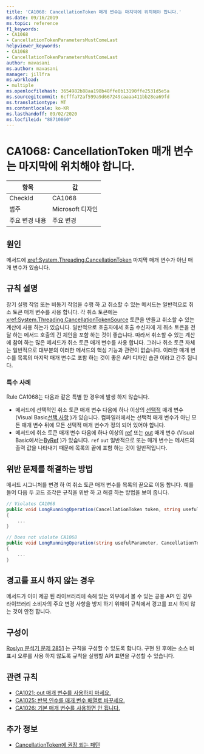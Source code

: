 ```yaml
---
title: 'CA1068: CancellationToken 매개 변수는 마지막에 위치해야 합니다.'
ms.date: 09/16/2019
ms.topic: reference
f1_keywords:
- CA1068
- CancellationTokenParametersMustComeLast
helpviewer_keywords:
- CA1068
- CancellationTokenParametersMustComeLast
author: mavasani
ms.author: mavasani
manager: jillfra
ms.workload:
- multiple
ms.openlocfilehash: 3654982b88aa198b48ffe0b13190ffe2531d5e5a
ms.sourcegitcommit: 6cfffa72af599a9d667249caaaa411bb28ea69fd
ms.translationtype: MT
ms.contentlocale: ko-KR
ms.lasthandoff: 09/02/2020
ms.locfileid: "88710860"
---
```

# <a name="ca1068-cancellationtoken-parameters-must-come-last"></a>CA1068: CancellationToken 매개 변수는 마지막에 위치해야 합니다.

|항목|값|
|-|-|
|CheckId|CA1068|
|범주|Microsoft 디자인|
|주요 변경 내용|주요 변경|

## <a name="cause"></a>원인

메서드에 <xref:System.Threading.CancellationToken> 마지막 매개 변수가 아닌 매개 변수가 있습니다.

## <a name="rule-description"></a>규칙 설명

장기 실행 작업 또는 비동기 작업을 수행 하 고 취소할 수 있는 메서드는 일반적으로 취소 토큰 매개 변수를 사용 합니다. 각 취소 토큰에는 <xref:System.Threading.CancellationTokenSource> 토큰을 만들고 취소할 수 있는 계산에 사용 하는가 있습니다. 일반적으로 호출자에서 호출 수신자에 게 취소 토큰을 전달 하는 메서드 호출의 긴 체인을 포함 하는 것이 좋습니다. 따라서 취소할 수 있는 계산에 참여 하는 많은 메서드가 취소 토큰 매개 변수를 사용 합니다. 그러나 취소 토큰 자체는 일반적으로 대부분의 이러한 메서드의 핵심 기능과 관련이 없습니다. 이러한 매개 변수를 목록의 마지막 매개 변수로 포함 하는 것이 좋은 API 디자인 습관 이라고 간주 됩니다.

### <a name="special-cases"></a>특수 사례
Rule CA1068는 다음과 같은 특별 한 경우에 발생 하지 않습니다.
- 메서드에 선택적인 취소 토큰 매개 변수 다음에 하나 이상의 [선택적](/dotnet/csharp/programming-guide/classes-and-structs/named-and-optional-arguments#optional-arguments) 매개 변수 (Visual Basic[선택 사항](/dotnet/visual-basic/programming-guide/language-features/procedures/optional-parameters) )가 있습니다. 컴파일러에서는 선택적 매개 변수가 아닌 모든 매개 변수 뒤에 모든 선택적 매개 변수가 정의 되어 있어야 합니다.
- 메서드에 취소 토큰 매개 변수 다음에 하나 이상의 [ref](/dotnet/csharp/language-reference/keywords/ref) 또는 [out](/dotnet/csharp/language-reference/keywords/out-parameter-modifier) 매개 변수 (Visual Basic에서는[ByRef](/dotnet/visual-basic/language-reference/modifiers/byref) )가 있습니다. `ref` `out` 일반적으로 또는 매개 변수는 메서드의 출력 값을 나타내기 때문에 목록의 끝에 포함 하는 것이 일반적입니다.

## <a name="how-to-fix-violations"></a>위반 문제를 해결하는 방법

메서드 시그니처를 변경 하 여 취소 토큰 매개 변수를 목록의 끝으로 이동 합니다. 예를 들어 다음 두 코드 조각은 규칙을 위반 하 고 해결 하는 방법을 보여 줍니다.

```csharp
// Violates CA1068
public void LongRunningOperation(CancellationToken token, string usefulParameter)
{
    ...
}
```

```csharp
// Does not violate CA1068
public void LongRunningOperation(string usefulParameter, CancellationToken token)
{
    ...
}
```

## <a name="when-to-suppress-warnings"></a>경고를 표시 하지 않는 경우

메서드가 이미 제공 된 라이브러리에 속해 있는 외부에서 볼 수 있는 공용 API 인 경우 라이브러리 소비자의 주요 변경 사항을 방지 하기 위해이 규칙에서 경고를 표시 하지 않는 것이 안전 합니다.

## <a name="configurability"></a>구성이

[Roslyn 분석기 문제 2851](https://github.com/dotnet/roslyn-analyzers/issues/2851) 는 규칙을 구성할 수 있도록 합니다. 구현 된 후에는 소스 비 표시 오류를 사용 하지 않도록 규칙을 실행할 API 표면을 구성할 수 있습니다.

## <a name="related-rules"></a>관련 규칙

- [CA1021: out 매개 변수를 사용하지 마세요.](../code-quality/ca1021.md)
- [CA1025: 반복 인수를 매개 변수 배열로 바꾸세요.](../code-quality/ca1025.md)
- [CA1026: 기본 매개 변수를 사용하면 안 됩니다.](../code-quality/ca1026.md)

## <a name="see-also"></a>추가 정보

- [CancellationToken에 권장 되는 패턴](https://devblogs.microsoft.com/premier-developer/recommended-patterns-for-cancellationtoken/)
